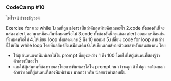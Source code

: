 ### CodeCamp #10
ไพโรจน์ ธำรงธัญวงศ์


Exercise for และ while
1.เลขที่ถูก alert เป็นลำดับสุดท้ายคือเลขอะไร
2.code ทั้งสองอันนี้จะแสดง alert ออกมาเหมือนกันทั้งหมดหรือไม่
3.code ทั้งสองอันนี้จะแสดง alert ออกมาเหมือนกันทั้งหมดหรือไม่
4.ให้เขียน loop ทั้งแสดงเลข 2 ถึง 10 ออกมา
5.เปลี่ยน code for loop ด้านล่างนี้ให้เป็น while loop โดยที่ผลลัพธ์ยังเหมือนเดิม
6.ให้เขียนเกมส์ทายตัวเลขสำหรับเล่นสองคน โดย
- ให้ผู้เล่นคนแรกพิมพ์เลขใส่ใน prompt ที่อยู่ระหว่าง 1 ถึง 100 โดยไม่ให้ผู้เล่นคนที่สองรู้ว่าตัวเลขเป็นอะไร
- และให้ผู้เล่นคนที่สองทายเลขโดยการพิมพ์เลขใส่ใน prompt จนกว่าจะถูก ถ้าไม่ถูก จะต้องบอกด้วยว่าเลขที่ผู้เล่นคนที่สองพิมพ์เข้ามา มากกว่า หรือ น้อยกว่าคำตอบนั้น